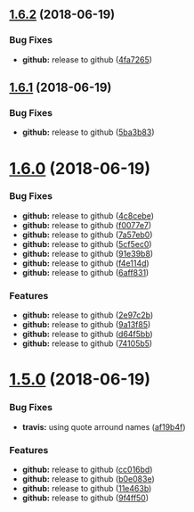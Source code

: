 ## [1.6.2](https://module.kopaxgroup.com/bootstrap-styled/navigation-bar/compare/v1.6.1...v1.6.2) (2018-06-19)


### Bug Fixes

* **github:** release to github ([4fa7265](https://module.kopaxgroup.com/bootstrap-styled/navigation-bar/commit/4fa7265))

## [1.6.1](https://module.kopaxgroup.com/bootstrap-styled/navigation-bar/compare/v1.6.0...v1.6.1) (2018-06-19)


### Bug Fixes

* **github:** release to github ([5ba3b83](https://module.kopaxgroup.com/bootstrap-styled/navigation-bar/commit/5ba3b83))

# [1.6.0](https://module.kopaxgroup.com/bootstrap-styled/navigation-bar/compare/v1.5.0...v1.6.0) (2018-06-19)


### Bug Fixes

* **github:** release to github ([4c8cebe](https://module.kopaxgroup.com/bootstrap-styled/navigation-bar/commit/4c8cebe))
* **github:** release to github ([f0077e7](https://module.kopaxgroup.com/bootstrap-styled/navigation-bar/commit/f0077e7))
* **github:** release to github ([7a57eb0](https://module.kopaxgroup.com/bootstrap-styled/navigation-bar/commit/7a57eb0))
* **github:** release to github ([5cf5ec0](https://module.kopaxgroup.com/bootstrap-styled/navigation-bar/commit/5cf5ec0))
* **github:** release to github ([91e39b8](https://module.kopaxgroup.com/bootstrap-styled/navigation-bar/commit/91e39b8))
* **github:** release to github ([f4e114d](https://module.kopaxgroup.com/bootstrap-styled/navigation-bar/commit/f4e114d))
* **github:** release to github ([6aff831](https://module.kopaxgroup.com/bootstrap-styled/navigation-bar/commit/6aff831))


### Features

* **github:** release to github ([2e97c2b](https://module.kopaxgroup.com/bootstrap-styled/navigation-bar/commit/2e97c2b))
* **github:** release to github ([9a13f85](https://module.kopaxgroup.com/bootstrap-styled/navigation-bar/commit/9a13f85))
* **github:** release to github ([d64f5bb](https://module.kopaxgroup.com/bootstrap-styled/navigation-bar/commit/d64f5bb))
* **github:** release to github ([74105b5](https://module.kopaxgroup.com/bootstrap-styled/navigation-bar/commit/74105b5))

# [1.5.0](https://module.kopaxgroup.com/bootstrap-styled/navigation-bar/compare/v1.4.0...v1.5.0) (2018-06-19)


### Bug Fixes

* **travis:** using quote arround names ([af19b4f](https://module.kopaxgroup.com/bootstrap-styled/navigation-bar/commit/af19b4f))


### Features

* **github:** release to github ([cc016bd](https://module.kopaxgroup.com/bootstrap-styled/navigation-bar/commit/cc016bd))
* **github:** release to github ([b0e083e](https://module.kopaxgroup.com/bootstrap-styled/navigation-bar/commit/b0e083e))
* **github:** release to github ([11e463b](https://module.kopaxgroup.com/bootstrap-styled/navigation-bar/commit/11e463b))
* **github:** release to github ([9f4ff50](https://module.kopaxgroup.com/bootstrap-styled/navigation-bar/commit/9f4ff50))

